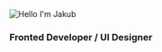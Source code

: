 <img alt="Hello I'm Jakub" align="center" src="https://readme-typing-svg.demolab.com?font=Fira+Code&size=19&pause=5000&color=5ABFA3&center=false&vCenter=true&width=435&lines=Hello+ I'm Jakub!">
<h3>Fronted Developer / UI Designer</h3>
